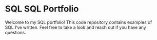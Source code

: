 # SQL SQL Portfolio

Welcome to my SQL portfolio! This code repository contains examples of SQL I've written. Feel free to take a look and reach out if you have any questions.

